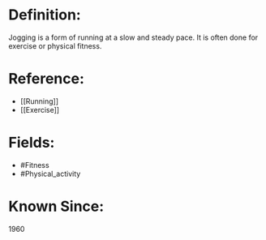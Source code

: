 

# Definition:
Jogging is a form of running at a slow and steady pace. It is often done for exercise or physical fitness.

# Reference:
- [[Running]]
- [[Exercise]]

# Fields: 
- #Fitness
- #Physical_activity

# Known Since:
1960

